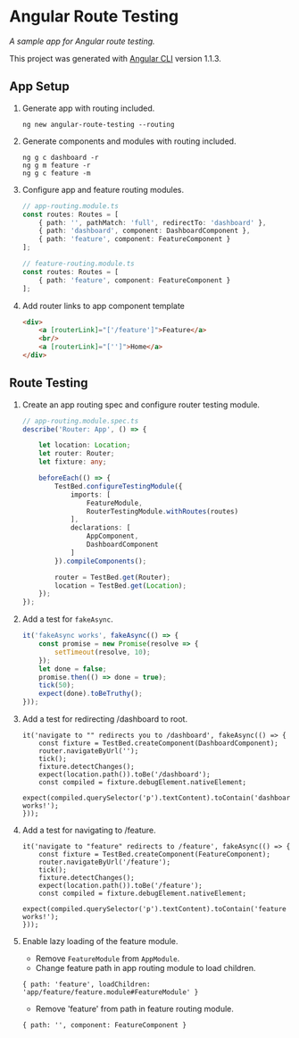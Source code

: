 # Angular Route Testing

_A sample app for Angular route testing._

This project was generated with [Angular CLI](https://github.com/angular/angular-cli) version 1.1.3.

## App Setup

1. Generate app with routing included.

    ```
    ng new angular-route-testing --routing
    ```

2. Generate components and modules with routing included.

    ```
    ng g c dashboard -r
    ng g m feature -r
    ng g c feature -m
    ```

3. Configure app and feature routing modules.

    ```ts
    // app-routing.module.ts
    const routes: Routes = [
        { path: '', pathMatch: 'full', redirectTo: 'dashboard' },
        { path: 'dashboard', component: DashboardComponent },
        { path: 'feature', component: FeatureComponent }
    ];
    ```

    ```ts
    // feature-routing.module.ts
    const routes: Routes = [
        { path: 'feature', component: FeatureComponent }
    ];
    ```

4. Add  router links to app component template

    ```html
    <div>
        <a [routerLink]="['/feature']">Feature</a>
        <br/>
        <a [routerLink]="['']">Home</a>
    </div>
    ```

## Route Testing

1. Create an app routing spec and configure router testing module.

    ```ts
    // app-routing.module.spec.ts
    describe('Router: App', () => {

        let location: Location;
        let router: Router;
        let fixture: any;

        beforeEach(() => {
            TestBed.configureTestingModule({
                imports: [
                    FeatureModule,
                    RouterTestingModule.withRoutes(routes)
                ],
                declarations: [
                    AppComponent,
                    DashboardComponent
                ]
            }).compileComponents();

            router = TestBed.get(Router);
            location = TestBed.get(Location);
        });
    });
    ```

2. Add a test for `fakeAsync`.

    ```ts
    it('fakeAsync works', fakeAsync(() => {
        const promise = new Promise(resolve => {
            setTimeout(resolve, 10);
        });
        let done = false;
        promise.then(() => done = true);
        tick(50);
        expect(done).toBeTruthy();
    }));
    ```

3. Add a test for redirecting /dashboard to root.

    ```
    it('navigate to "" redirects you to /dashboard', fakeAsync(() => {
        const fixture = TestBed.createComponent(DashboardComponent);
        router.navigateByUrl('');
        tick();
        fixture.detectChanges();
        expect(location.path()).toBe('/dashboard');
        const compiled = fixture.debugElement.nativeElement;
        expect(compiled.querySelector('p').textContent).toContain('dashboard works!');
    }));
    ```

4. Add a test for navigating to /feature.

    ```
    it('navigate to "feature" redirects to /feature', fakeAsync(() => {
        const fixture = TestBed.createComponent(FeatureComponent);
        router.navigateByUrl('/feature');
        tick();
        fixture.detectChanges();
        expect(location.path()).toBe('/feature');
        const compiled = fixture.debugElement.nativeElement;
        expect(compiled.querySelector('p').textContent).toContain('feature works!');
    }));
    ```

7. Enable lazy loading of the feature module.

    * Remove `FeatureModule` from `AppModule`.
    * Change feature path in app routing module to load children.
    
    ```
    { path: 'feature', loadChildren: 'app/feature/feature.module#FeatureModule' }
    ```

    * Remove 'feature' from path in feature routing module.

    ``` 
    { path: '', component: FeatureComponent }
    ```

